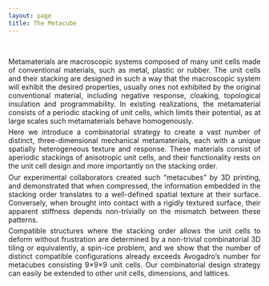 ```yaml
---
layout: page
title: The Metacube
---
```

<object width="750" height="450"
data="https://www.youtube.com/embed/NxcCtimWxn0">
</object>
<br>

<div style="text-align: justify">
Metamaterials are macroscopic systems composed of many unit cells made of conventional materials, such as metal, plastic or rubber. The unit cells and their stacking are designed in such a way that the macroscopic system will exhibit the desired properties, usually ones not exhibited by the original conventional material, including negative response, cloaking, topological insulation and programmability. In existing realizations, the metamaterial consists of a periodic stacking of unit cells, which limits their potential, as at large scales such metamaterials behave homogenously.</div> 
<div style="line-height:40%;">
    <br>
</div>
<div style="text-align: justify">Here we introduce a combinatorial strategy to create a vast number of distinct, three-dimensional mechanical metamaterials, each with a unique spatially heterogeneous texture and response. These materials consist of aperiodic stackings of anisotropic unit cells, and their functionality rests on the unit cell design and more importantly on the stacking order.</div>  
<div style="line-height:40%;">
    <br>
</div>
<div style="text-align: justify">Our experimental collaborators created such “metacubes” by 3D printing, and demonstrated that when compressed, the information embedded in the stacking order translates to a well-defined spatial texture at their surface. Conversely, when brought into contact with a rigidly textured surface, their apparent stiffness depends non-trivially on the mismatch between these patterns.</div>  
<div style="line-height:40%;">
    <br>
</div>
<div style="text-align: justify">Compatible structures where the stacking order allows the unit cells to deform without frustration are determined by a non-trivial combinatorial 3D tiling or equivalently, a spin-ice problem, and we show that the number of distinct compatible configurations already exceeds Avogadro’s number for metacubes consisting 9×9×9 unit cells. Our combinatorial design strategy can easily be extended to other unit cells, dimensions, and lattices.</div> 




